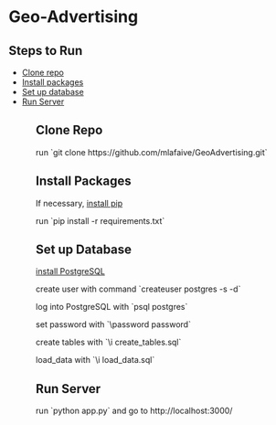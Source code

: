 <h1 id="top">Geo-Advertising</h1>

<h2>Steps to Run</h2>
<ul>
	<li><a href="#cloning">Clone repo</a></li>
	<li><a href="#installing">Install packages</li>
	<li><a href="#db-setup">Set up database</a></li>
	<li><a href="#running">Run Server</a></li>
<ul>

<h2 id="cloning">Clone Repo</h2>
<p>run `git clone https://github.com/mlafaive/GeoAdvertising.git`</p>

<h2 id="installing">Install Packages</h2>
<p>If necessary, <a href="https://pip.pypa.io/en/stable/installing/" target="_blank">install pip</a></p>
<p>run `pip install -r requirements.txt`</p>

<h2 id="db-setup">Set up Database</h2>
<p><a href="https://www.postgresql.org/download/" target="_blank">install PostgreSQL</a></p>
<p>create user with command `createuser postgres -s -d`</p>
<p>log into PostgreSQL with `psql postgres`</p>
<p>set password with `\password password`</p>
<p>create tables with `\i create_tables.sql`</p>
<p>load_data with `\i load_data.sql`</p>

<h2 id="running">Run Server</h2>
<p>run `python app.py` and go to http://localhost:3000/</p>


